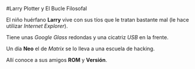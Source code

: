 #Larry Plotter y El Bucle Filosofal

El niño huérfano **Larry** vive con sus tíos que le tratan bastante mal
(le hace utilizar *Internet Explorer*).

Tiene unas *Google Glass* redondas y una cicatriz *USB* en la frente.

Un día **Neo** el de *Matrix* se lo lleva a una escuela de hacking.

Allí conoce a sus amigos **ROM** y **Versión**.

